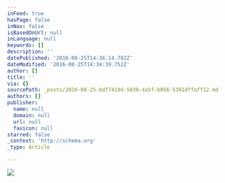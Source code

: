 ```yaml
---
inFeed: true
hasPage: false
inNav: false
isBasedOnUrl: null
inLanguage: null
keywords: []
description: ''
datePublished: '2016-08-25T14:36:14.782Z'
dateModified: '2016-08-25T14:34:39.752Z'
author: []
title: ''
via: {}
sourcePath: _posts/2016-08-25-bdf7419d-5030-4a5f-b056-5381dffaff12.md
authors: []
publisher:
  name: null
  domain: null
  url: null
  favicon: null
starred: false
_context: 'http://schema.org'
_type: Article

---
```

![](https://the-grid-user-content.s3-us-west-2.amazonaws.com/49261c8d-2eeb-44b7-ba9e-bee8f49d8dd1.jpg)